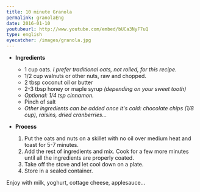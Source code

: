 ```yaml
---
title: 10 minute Granola
permalink: granolaEng
date: 2016-01-10
youtubeurl: http://www.youtube.com/embed/bUCa3NyF7uQ
type: english
eyecatcher: /images/granola.jpg
---
```



* **Ingredients**
  * 1 cup oats. _I prefer traditional oats, not rolled, for this recipe._
  * 1/2 cup walnuts or other nuts, raw and chopped.
  * 2 tbsp coconut oil or butter
  * 2-3 tbsp honey or maple syrup _(depending on your sweet tooth)_
  * _Optional: 1/4 tsp cinnamon._
  * Pinch of salt
  * _Other ingredients can be added once it's cold: chocolate chips (1/8 cup), raisins, dried cranberries..._


* **Process**
  1. Put the oats and nuts on a skillet with no oil over medium heat and toast for 5-7 minutes. 
  2. Add the rest of ingredients and mix. Cook for a few more minutes until all the ingredients are properly coated. 
  3. Take off the stove and let cool down on a plate. 
  4. Store in a sealed container.

Enjoy with milk, yoghurt, cottage cheese, applesauce...